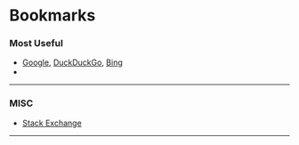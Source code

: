 Bookmarks
=========

### Most Useful

* [Google][], [DuckDuckGo][], [Bing][]
* 






---

### MISC

* [Stack Exchange](http://chinese.stackexchange.com)




---

[Google]: http://www.google.com.sg
[DuckDuckGo]: http://www.duckduckgo.com
[Bing]: http://cn.bing.com